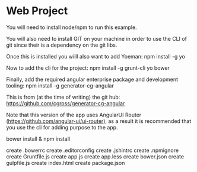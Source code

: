 Web Project
===============
You will need to install node/npm to run this example.

You will also need to install GIT on your machine in order to use the CLI of git since their is a dependency on the git libs.

Once this is installed you wiill also want to add Yoeman: npm install -g yo

Now to add the cli for the project: npm install -g grunt-cli yo bower

Finally, add the required angular enterprise package and development tooling: npm install -g generator-cg-angular

This is from (at the time of writing) the git hub: https://github.com/cgross/generator-cg-angular

Note that this version of the app uses  AngularUI Router (https://github.com/angular-ui/ui-router), as a result it is recommended that you use the cli for adding purpose to the app.

bower install & npm install


create .bowerrc
create .editorconfig
create .jshintrc
create .npmignore
create Gruntfile.js
create app.js
create app.less
create bower.json
create gulpfile.js
create index.html
create package.json